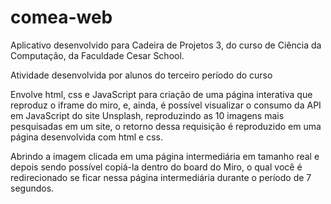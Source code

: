 # comea-web

Aplicativo desenvolvido para Cadeira de Projetos 3, do curso de Ciência da Computação, da Faculdade Cesar School.

Atividade desenvolvida por alunos do terceiro período do curso

Envolve html, css e JavaScript para criação de uma página interativa que reproduz o iframe do miro, e, ainda, é possível visualizar o consumo da API em JavaScript do site Unsplash, reproduzindo as 10 imagens mais pesquisadas em um site, o retorno dessa requisição é reproduzido em uma página desenvolvida com html e css.

Abrindo a imagem clicada em uma página intermediária em tamanho real e depois sendo possível copiá-la dentro do board do Miro, o qual você é redirecionado se ficar nessa página intermediária durante o período de 7 segundos.
